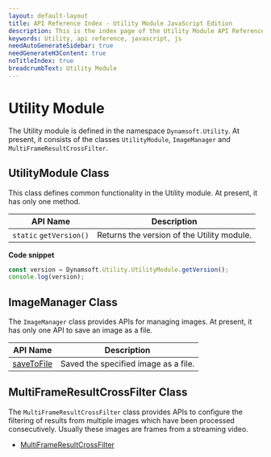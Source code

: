 ```yaml
---
layout: default-layout
title: API Reference Index - Utility Module JavaScript Edition
description: This is the index page of the Utility Module API Reference
keywords: Utility, api reference, javascript, js
needAutoGenerateSidebar: true
needGenerateH3Content: true
noTitleIndex: true
breadcrumbText: Utility Module
---
```

<!--v1.0.20--Updated on 11/23/2023-->

# Utility Module

The Utility module is defined in the namespace `Dynamsoft.Utility`. At present, it consists of the classes `UtilityModule`, `ImageManager` and `MultiFrameResultCrossFilter`.

## UtilityModule Class

This class defines common functionality in the Utility module. At present, it has only one method.

| API Name              | Description                                  |
| --------------------- | -------------------------------------------- |
| `static` `getVersion()` | Returns the version of the Utility module. |

**Code snippet**

```javascript
const version = Dynamsoft.Utility.UtilityModule.getVersion();
console.log(version);
```

## ImageManager Class

The `ImageManager` class provides APIs for managing images. At present, it has only one API to save an image as a file.

| API Name                                      | Description                          |
| --------------------------------------------- | ------------------------------------ |
| [saveToFile](./image-manager.md#savetofile) | Saved the specified image as a file. |

## MultiFrameResultCrossFilter Class

The `MultiFrameResultCrossFilter` class provides APIs to configure the filtering of results from multiple images which have been processed consecutively. Usually these images are frames from a streaming video.

* [MultiFrameResultCrossFilter](./multi-frame-result-cross-filter.md)
